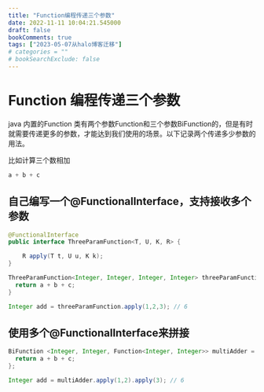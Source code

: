 ```yaml
---
title: "Function编程传递三个参数"
date: 2022-11-11 10:04:21.545000
draft: false
bookComments: true
tags: ["2023-05-07从halo博客迁移"]
# categories = ""
# bookSearchExclude: false
---
```

# Function 编程传递三个参数

java 内置的Function 类有两个参数Function和三个参数BiFunction的，但是有时就需要传递更多的参数，才能达到我们使用的场景。以下记录两个传递多少参数的用法。



比如计算三个数相加

```java
a + b + c
```



## 自己编写一个@FunctionalInterface，支持接收多个参数



```java
@FunctionalInterface
public interface ThreeParamFunction<T, U, K, R> {

    R apply(T t, U u, K k);
}

ThreeParamFunction<Integer, Integer, Integer, Integer> threeParamFunction = (a,b,c) -> {
  return a + b + c;
}

Integer add = threeParamFunction.apply(1,2,3); // 6
```



## 使用多个@FunctionalInterface来拼接



```java
BiFunction <Integer, Integer, Function<Integer, Integer>> multiAdder = (a, b) -> c -> {
  return a + b + c;
};

Integer add = multiAdder.apply(1,2).apply(3); // 6
```




